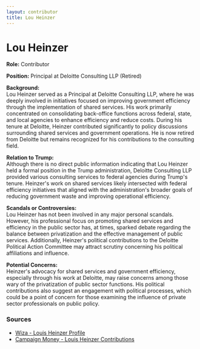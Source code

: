 ```yaml
---
layout: contributor
title: Lou Heinzer
---
```


# Lou Heinzer

**Role:** Contributor

**Position:** Principal at Deloitte Consulting LLP (Retired)

**Background:**  
Lou Heinzer served as a Principal at Deloitte Consulting LLP, where he was deeply involved in initiatives focused on improving government efficiency through the implementation of shared services. His work primarily concentrated on consolidating back-office functions across federal, state, and local agencies to enhance efficiency and reduce costs. During his tenure at Deloitte, Heinzer contributed significantly to policy discussions surrounding shared services and government operations. He is now retired from Deloitte but remains recognized for his contributions to the consulting field.

**Relation to Trump:**  
Although there is no direct public information indicating that Lou Heinzer held a formal position in the Trump administration, Deloitte Consulting LLP provided various consulting services to federal agencies during Trump's tenure. Heinzer's work on shared services likely intersected with federal efficiency initiatives that aligned with the administration's broader goals of reducing government waste and improving operational efficiency.

**Scandals or Controversies:**  
Lou Heinzer has not been involved in any major personal scandals. However, his professional focus on promoting shared services and efficiency in the public sector has, at times, sparked debate regarding the balance between privatization and the effective management of public services. Additionally, Heinzer's political contributions to the Deloitte Political Action Committee may attract scrutiny concerning his political affiliations and influence.

**Potential Concerns:**  
Heinzer's advocacy for shared services and government efficiency, especially through his work at Deloitte, may raise concerns among those wary of the privatization of public sector functions. His political contributions also suggest an engagement with political processes, which could be a point of concern for those examining the influence of private sector professionals on public policy.

### Sources
- [Wiza - Louis Heinzer Profile](https://wiza.co/deloitte-louis-heinzer)
- [Campaign Money - Louis Heinzer Contributions](https://www.campaignmoney.com/louis-heinzer)

